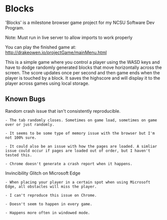 # Blocks
'Blocks' is a milestone browser game project for my NCSU Software Dev Program. 

Note: Must run in live server to allow imports to work properly

You can play the finished game at: http://drakeowen.io/projectGame/mainMenu.html

This is a simple game where you control a player using the WASD keys and have to dodge randomly generated blocks that move horizontally across the screen.
The score updates once per second and then game ends when the player is touched by a block. 
It saves the highscore and will display it to the player across games using local storage.

Known Bugs
-------------------
Random crash issue that isn't consistently reproducible.

    - The tab randomly closes. Sometimes on game load, sometimes on game over or just randomly.

    - It seems to be some type of memory issue with the browser but I'm not 100% sure.

    - It could also be an issue with how the pages are loaded. A simliar issue could occur if pages are loaded out of order, but I haven't tested this.

    - Chrome doesn't generate a crash report when it happens.

Invincibility Glitch on Microsoft Edge

    - When placing your player in a certain spot when using Microsoft Edge, all obstacles will miss the player.

    - I can't reproduce this issue on Chrome.

    - Doesn't seem to happen in every game.

    - Happens more often in windowed mode. 
